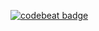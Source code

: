 [![codebeat badge](https://codebeat.co/badges/0c1abe26-5e92-41bd-9a24-b791eb8e2b45)](https://codebeat.co/projects/github-com-chaitanyaenr-snmp-monitor)
